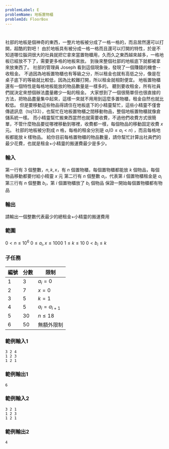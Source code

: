 ```yaml
---
problemLabel: E
problemName: 地板置物櫃
problemId: FloorBox
---
```


#

社部的地板是個神奇的東西，一整片地板被分成了一格一格的，而且居然還可以打開，超酷的對吧！
由於地板具有被分成一格一格而且還可以打開的特性，於是不知道哪位腦洞很大的社員就把它拿來當置物櫃用，久而久之東西越來越多，一格地板已經放不下了，需要更多格的地板來放。
到後來整個社部的地板底下就都被拿來放東西了。
社部的管理員 Joseph 看到這個現象後，發現了一個賺錢的機會--收租金。
不過因為地板置物櫃也有等級之分，所以租金也就有高低之分，像是在桌子底下的等級就比較低，因為比較難打開，所以租金就相對便宜。
地板置物櫃還有一個特性是每格地板能放的物品數量是一樣多的。
聽到要收租金，所有社員們就決定來想個辦法盡量繳少一點的租金。
大家想到了一個很簡單但也很直接的方法，把物品盡量集中起來，這樣一來就不用用到這麼多置物櫃，租金自然也就比較低。
但是要移動這些物品得請住在地板底下的小精靈幫忙，這些小精靈不僅會傳遞訊息（toj133），也幫忙在地板置物櫃之間移動物品，整個地板置物櫃就像倉儲系統一樣。
而小精靈幫忙搬東西當然也就需要收費，不過他們收費方式很簡單，不管什麼物品要從哪裡移動到哪裡，收費都一樣，每個物品的移動固定收費 $x$ 元。
社部的地板被分割成 $n$ 格，每格的租金分別是 $a_i (0 \leq a_i < n)$ ，而且每格地板都能放 $k$ 樣物品。
給你目前每格置物櫃的物品數量，請你幫忙計算出社員們的最少花費，也就是租金+小精靈的搬運費最少是多少。

### 輸入
第一行有 3 個整數，$n,k,x$，有 $n$ 個置物櫃，每個置物櫃都能放 $k$ 個物品，每個物品移動都要付給小精靈 $x$ 元
第二行有 $n$ 個整數 $a_i$，代表第 $i$ 個置物櫃租金是 $a_i$
第三行有 $n$ 個整數 $b_i$，第 $i$ 個置物櫃放了 $b_i$ 個物品
保證一開始每個置物櫃都有物品

### 輸出
請輸出一個整數代表最少的總租金+小精靈的搬運費用

### 範圍
$0 < n \leq 10^6$
$0 \leq a_i,x \leq 1000$
$1 \leq k \leq 10$
$0 < b_i \leq k$

### 子任務
| 編號 | 分數 | 限制 |
| --- | -------- | -------- |
|1|3|$a_i = 0$|
|2|7|$x = 0$|
|3|5|$k = 1$|
|4|5|$a_i = a_{i+1}$|
|5|30|$n \leq 18$|
|6|50|無額外限制|

### 範例輸入1
```
3 2 4
1 2 3
1 2 1
```

### 範例輸出1
```
6
```

### 範例輸入2
```
3 2 1
1 2 3
1 2 1
```

### 範例輸出2
```
4
```